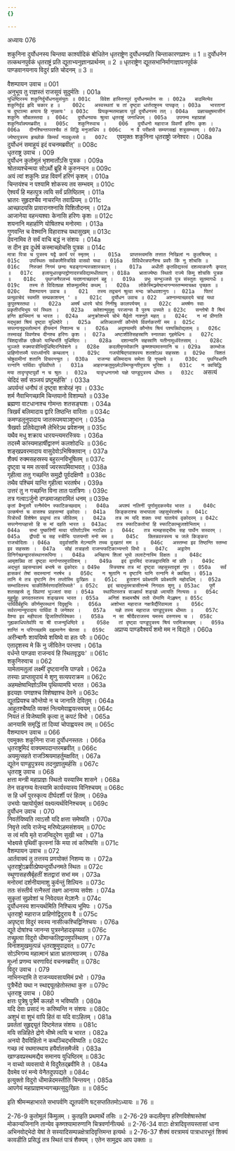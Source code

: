 ```yaml
---
{}

---
```



अध्यायः 076

शकुनिना दुर्योधनस्य चिन्तया कार्श्यादिकं बोधितेन धृतराष्ट्रेण दुर्योधनम्प्रति चिन्ताकारणप्रश्नः ॥ 1 ॥ दुर्योधनेन तत्कथनपुर्वकं धृतराष्ट्रं प्रति द्यूताभ्यनुज्ञानप्रार्थनम् ॥ 2 ॥ धृतराष्ट्रेण द्यूतसभानिर्माणाज्ञापनपूर्वकं पाण्डवानयनाय विदुरं प्रति चोदनम् ॥ 3 ॥

वैशम्पायन उवाच ॥	001  
अनुभूय तु राज्ञस्तं राजसूयं सुदुर्मतिः ।	001a  
`युधिष्ठिरस्य शकुनिर्दुर्योधनसुसंयुतः ॥	001c  
विवेश हास्तिनपुरं दुर्योधनमतेन सः ।	002a  
बाढमित्येव शकुनिर्दृढं हृदि चकार ह ॥	002c  
अस्वस्थतां च तां दृष्ट्वा धार्तराष्ट्रस्य पापकृत् ।	003a  
भारतानां च दुष्टात्मा क्षयाय हि नृपक्षयः' ॥	003c  
प्रियकृन्मतमाज्ञाय पूर्वं दुर्योधनस्य तत् ।	004a  
प्रज्ञाचक्षुषमासीनं शकुनिः सौबलस्तदा ॥	004c  
दुर्योधनवचः श्रुत्वा धृतराष्ट्रं जनाधिपम् ।	005a  
उपगम्य महाप्राज्ञं शकुनिर्वाक्यमब्रवीत् ॥	005c  
शकुनिरुवाच ।	006  
दुर्योधनो महाराज विवर्णो हरिणः कृशः ।	006a  
दीनश्चिन्तापरश्चैव तं विद्धि मनुजाधिप ॥	006c  
न वै परीक्षसे सम्यगसह्यं शत्रुसम्भवम् ।	007a  
ज्येष्ठपुत्रस्य हृच्छोकं किमर्थं नावबुध्यसे ॥	007c  
`एवमुक्तः शकुनिना धृतराष्ट्रो जनेश्वरः ।	008a  
दुर्योधनं समाहूयं इदं वचनमब्रवीत्' ॥	008c  
धृतराष्ट्र उवाच ।	009  
दुर्योधन कुतोमूलं भृशमार्तोऽसि पुत्रक ।	009a  
श्रोतव्यश्चेन्मया सोऽर्थो ब्रूहि मे कुरुनन्दन ॥	009c  
अयं त्वां शकुनिः प्राह विवर्णं हरिणं कृशम् ।	010a  
चिन्तयंश्च न पश्यामि शोकस्य तव सम्भवम् ॥	010c  
ऐश्वर्यं हि महत्पुत्र त्वयि सर्वं प्रतिष्ठितम् ।	011a  
भ्रातरः सुहृदश्चैव नाचरन्ति तवाप्रियम् ॥	011c  
आच्छादयसि प्रावारानश्नासि पिशितौदनम् ।	012a  
आजानेया वहन्त्यश्वाः केनासि हरिणः कृशः ॥	012c  
शयनानि महार्हाणि योषितश्च मनोरमाः ।	013a  
गुणवन्ति च वेश्मानि विहाराश्च यथासुखम् ॥	013c  
देवनामिव ते सर्वं वाचि बद्धं न संशयः ।	014a  
स दीन इव दुर्धर्ष कस्माच्छोचसि पुत्रक ॥	014c  
`मात्रा पित्रा च पुत्रस्य यद्वै कार्यं परं स्मृतम् ।	015a  
प्राप्तस्त्वमसि तत्तात निखिलां नः कुलश्रियम् ॥	015c  
उपस्थितः सर्वकामैस्त्रिदिवे वासवो यथा ।	016a  
विविधैरन्नपानैश्च प्रवरैः किं नु शोचसि ॥	016c  
निरुक्तं निगमं छन्दः षडङ्गान्यस्त्रशास्त्रवान् ।	017a  
अधीती कृतविद्यस्त्वं दशव्याकरणैः कृपात् ॥	017c  
हलायुधात्कृपाद्द्रोणादस्त्रविद्यामधीतवान् ।	018a  
भ्राताज्येष्ठः स्थितो राज्ये किमु शोचसि पुत्रक ॥	018c  
पृथग्जनैरलभ्यं यदशनाच्छादनं बहु ।	019a  
प्रभुः सन्भुञ्जसे पुत्र संस्तुतः सूतमागधैः ॥	019c  
तस्य ते विदितप्रज्ञ शोकमूलमिदं कथम् ।	020a  
लोकेस्मिञ्ज्येष्ठभागन्यस्तन्ममाचक्ष्व पृच्छतः ॥	020c  
वैशम्पायन उवाच ॥	021  
तस्य तद्वचनं श्रुत्वा मन्दः क्रोधवशानुगः ।	021a  
पितरं प्रत्युवाचेदं स्वमतिं सम्प्रकाशयन् ' ॥	021c  
दुर्योधन उवाच ॥	022  
अश्नाम्याच्छादये चाहं यथा कुपुरुषस्तथा ।	022a  
अमर्षं धारये चोग्रं निनीषुः कालपर्ययम् ॥	022c  
अमर्षणः स्वाः प्रकृतीरभिभूय परं स्थितः ।	023a  
क्लेशान्मुमुक्षुः परजान्स वै पुरुष उच्यते ॥	023c  
सन्तोषो वै श्रियं हन्ति ह्यभिमानं च भारत ।	024a  
अनुक्रोशभये चोभे यैर्वृतो नाश्नुते महत् ॥	024c  
न मां प्रीणाति मद्भुक्तं श्रियं दृष्ट्वा युधिष्ठेरे ।	025a  
अतिज्वलन्तीं कौन्तेये विवर्णकरणीं मम ॥	025c  
सपत्नानृद्व्यतोत्मानं हीयमानं निशाम्य च ।	026a  
अदृश्यामपि कौन्तेय श्रियं पश्यन्निवोद्यताम् ॥	026c  
तस्मादहं विवर्णश्च दीनश्च हरिणः कृशः ।	027a  
अष्टाशीतिसहस्राणि स्नातका गृहमेधिनः ॥	027c  
त्रिंशद्दासीक एकैको यान्बिभर्ति युधिष्ठिरः ।	028a  
दशान्यानि सहस्राणि यतीनामूर्ध्वरेतसाम् ।	028c  
भुञ्जते रुक्मपात्रीभिर्युधिष्ठिरनिवेशने ॥	028e  
कदलीमृगमोकानि कृष्णश्यामारुणानि च ।	029a  
काम्भोजः प्राहिणोत्तस्मै परार्ध्यानपि कम्बलान् ।	029c  
गजयोषिद्गवाश्वस्य शतशोऽथ सहस्रशः ॥	029e  
त्रिशतं चोष्ट्रवामीनां शतानि विचरन्त्युत ।	030a  
राजन्या बलिमादाय समेता हि नृपक्षये ॥	030c  
पृथग्विधानि रत्नानि पार्थिवाः पृथिवीपते ।	031a  
आहरन्क्रतुमुख्येऽस्मिन्कुन्तीपुत्राय भूरिशः ॥	031c  
न क्वचिद्धि मया तादृग्दृष्टपूर्वो न च श्रुतः ।	032a  
यादृग्धनागमो यज्ञे पाण्डुपुत्रस्य धीमतः ॥	032c  
`असत्यं चेदिदं सर्वं सञ्जयं प्रष्टुमर्हसि' ।	033a  
अपर्यन्तं धनौघं तं दृष्ट्वा शत्रोरहं नृप ।	033c  
शर्म नैवाभिगच्छामि चिन्तयानो विशाम्पते ॥	033e  
ब्रह्मणा वाटधानाश्च गोमन्तः शतसङ्घशः ।	034a  
त्रिखर्वं बलिमादाय द्वारि तिष्ठन्ति वारिताः ॥	034c  
कमण्डलूनुपादाय जातरूपमयाञ्शुभान् ।	035a  
त्रैखर्वाः प्रतिवेद्यास्मै लेभिरेऽथ प्रवेशनम् ॥	035c  
यथैव मधु शक्राय धारयन्त्यमरस्त्रियः ।	036a  
तदस्मै कांस्यमाहार्षीद्वारुणं कलशोदधिः ॥	036c  
शङ्खप्रवरमादाय वासुदेवोऽभिषिक्तवान् ।	037a  
शैक्यं रुक्मसहस्रस्य बहुरत्नविभूषितम् ॥	037c  
दृष्ट्वा च मम तत्सर्वं ज्वररूपमिवाभवत् ।	038a  
गृहीत्वा तत्तु गच्छन्ति समुद्रौ पूर्वदक्षिणौ ॥	038c  
तथैव पश्चिमं यान्ति गृहीत्वा भरतर्षभ ।	039a  
उत्तरं तु न गच्छन्ति विना तात पतत्रिणः ।	039c  
तत्र गत्वाऽर्जुनो दण्डमाजहारामितं धनम् ॥	039e  
`कृतां बैन्दुसरै रत्नैर्मयेन स्फाटिकच्छदाम् ।	040a  
अपश्यं नलिनीं पूर्णामुदकस्येव भारत ॥	040c  
उत्कर्षन्तं च वासश्च प्राहसन्मां वृकोदरः ।	041a  
किङ्कराश्च सभापाला जहसुर्भरतर्षभ ॥	041c  
पित्रोरर्थे विशेषेण प्रावृण्वं तत्र जीवितम् ।	042a  
तत्र त्म यदि शक्तः स्यां घातयेयं वृकोदरम् ॥	042c  
सपत्नेनापहासो हि स मां दहति भारत ॥	043ac  
तत्र स्फाटिकतोयां हि स्फाटिकाम्बुजशोभिताम् ।	044a  
सभां पुष्करिणीं मत्वा पतितोऽस्मि नराधिप ॥	044c  
तत्र मामहसद्भीमः सह पार्थेन सस्वरम् ।	045a  
द्रौपदी च सह स्त्रीभिः पातयन्ती मनो मम ॥	045c  
क्लिन्नवस्त्रस्य च जले किङ्करा राजचोदिताः ।	046a  
ददुर्वासांसि मेऽन्यानि तच्च दुःखतरं मम ॥	046c  
अस्तम्भा इव तिष्ठन्ति स्तम्भा इव सहस्रशः ।	047a  
सोहं तत्राहतो राजन्स्फटिकाभ्यन्तरे विभो ॥	047c  
अद्वारेण विनिर्गच्छन्द्वारसंस्थानरूपिणा ।	048a  
अभिहत्य शिलां भूयो ललाटेनास्मि विक्षतः ॥	048c  
आमृशन्निव तां दृष्ट्वा मार्गान्तरमुपाविशम् ।	049a  
इदं द्वारमिदं राजन्नद्वारमिति मां प्रति ।	049c  
अद्भुतं प्रहसन्वाक्यं बभाषे स वृकोदरः ॥	049e  
स्त्रियश्च तत्र मां दृष्ट्वा जहसुस्तादृशं नृप ।	050a  
सर्वं हासकरं तेषां सदस्यानां नरर्षभ ॥	050c  
न श्रुतानि न दृष्टानि यानि रत्नानि मे क्वचित् ।	051a  
तानि मे तत्र दृष्टानि तेन तप्तोस्मि दुःखितः ॥	051c  
हुताशनं प्रवेक्ष्यामि प्रवेक्ष्यामि महोदधिम् ।	052a  
सम्भावितस्य चाकीर्तिर्मरणादतिरिच्यते' ॥	052c  
इदं चाद्भुतमत्रासीत्तन्मे निगदतः शृणु ॥	053ac  
पूर्णे शतसहस्रे तु विप्राणां भुञ्जतां सदा ।	054a  
स्थापितस्तत्र सञ्ज्ञार्थं शङ्खो ध्मायति नित्यसः ॥	054c  
मुहुर्मुहुः प्रणदतस्तस्य शङ्खस्य भारत ।	055a  
अनिशं शब्दमश्रौषं ततो रोमाणि मेऽहृषन् ॥	055c  
पार्थिवैर्बहुभिः कीर्णमुपस्थानं दिदृक्षुभिः ।	056a  
अशोभत महाराज नक्षत्रैर्द्यैरिवामला ॥	056c  
सर्वरत्नान्युपादाय पार्थिवा वै जनेश्वर ।	057a  
यज्ञे तस्य महाराज पाण्डुपुत्रस्य धीमतः ॥	057c  
वैश्या इव महीपाला द्विजातिपरिवेषकाः ।	058a  
न सा श्रीर्देवराजस्य यमस्य वरुणस्य च ।	058c  
गुह्यकाधिपतेर्वापि या श्री राजन्युधिष्ठिरे ॥	058e  
तां दृष्ट्वा पाण्डुपुत्रस्य श्रियं परमिक्रामहम् ।	059a  
शान्तिं न परिगच्छामि दह्यमानेन चेतसा ॥	059c  
`अप्राप्य पाण्डवैश्वर्यं शमो मम न विद्यते ।	060a  
अरीन्बाणैः शाययिष्ये शयिष्ये वा हतः परैः ॥	060c  
एतादृशस्य मे किं नु जीवितेन परन्तप ।	061a  
वर्धन्ते पाण्डवा राजन्वयं हि स्थितवृद्धयः' ॥	061c  
शकुनिरुवाच ॥	062  
यामेतामतुलां लक्ष्मीं दृष्टवानसि पाण्डवे ।	062a  
तस्याः प्राप्तावुपायं मे शृणु सत्यपराक्रम ॥	062c  
अहमक्षेष्वभिज्ञोऽस्मि पृथिव्यामपि भारत ।	063a  
हृदयज्ञः पणज्ञश्च विशेषज्ञश्च देवने ॥	063c  
द्यूतप्रियश्च कौन्तेयो न च जानाति देवितुम् ।	064a  
आहूतश्चैष्यति व्यक्तं नित्यमेवाह्वयत्स्वयम् ॥	064c  
नियतं तं विजेष्यामि कृत्वा तु कपटं विभो ।	065a  
आनयामि समृद्धिं तां दिव्यां चोपाह्वयस्व तम् ॥	065c  
वैशम्पायन उवाच ॥	066  
एवमुक्तः शकुनिना राजा दुर्योधनस्ततः ।	066a  
धृतराष्ट्रमिदं वाक्यमपदान्तरमब्रवीत् ॥	066c  
अयमुत्सहते राजञ्श्रियमाहर्तुमक्षवित् ।	067a  
द्यूतेन पाण्डुपुत्रस्य तदनुज्ञातुमर्हसि ॥	067c  
धृतराष्ट्र उवाच ॥	068  
क्षत्ता मन्त्री महाप्राज्ञः स्थितो यस्यास्मि शासने ।	068a  
तेन सङ्गम्य वेत्स्यामि कार्यस्यास्य विनिश्चयम् ॥	068c  
स हि धर्मं पुरस्कृत्य दीर्घदर्शी परं हितम् ।	069a  
उभयोः पक्षयोर्युक्तं वक्ष्यत्यर्थविनिश्चयम् ॥	069c  
दुर्योधन उवाच ।	070  
निवर्तयिष्यति त्वाऽसौ यदि क्षत्ता समेष्यति ।	070a  
निवृत्ते त्वयि राजेन्द्र मरिष्येऽहमसंशयम् ॥	070c  
स त्वं मयि मृते राजन्विदुरेण सुखी भव ।	071a  
भोक्ष्यसे पृथिवीं कृत्स्नां किं मया त्वं करिष्यसि ॥	071c  
वैशम्पायन उवाच ॥	072  
आर्तवाक्यं तु तत्तस्य प्रणयोक्तं निशम्य सः ।	072a  
धृतराष्ट्रोऽब्रवीत्प्रेष्यन्दुर्योधनमते स्थितः ॥	072c  
स्थूणासहस्रैर्बृहतीं शतद्वारां सभां मम ।	073a  
मनोरमां दर्शनीयामाशु कुर्वन्तुं शिल्पिनः ॥	073c  
ततः संस्तीर्य रत्नैस्तां तक्ष्ण आनाय्य सर्वशः ।	074a  
सुकृतां सुप्रवेशां च निवेदयत मेऽशनैः ॥	074c  
दूर्योधनस्य शान्त्यर्थमिति निश्चित्य भूमिपः ।	075a  
धृतराष्ट्रो महाराज प्राहिणोद्विदुराय वै ॥	075c  
अपृष्ट्वा विदुरं स्वस्य नासीत्कश्चिद्विनिश्चयः ।	076a  
द्यूते दोषांश्च जानन्स पुत्रस्नेहादकृष्यत ॥	076c  
तच्छ्रुत्वा विदुरो धीमान्कलिद्वारमुपस्थितम् ।	077a  
विनाशमुखमुत्पन्नं धृतराष्ट्रमुपाद्रवत् ॥	077c  
सोऽभिगम्य महात्मानं भ्राता भ्रातरमग्रजम् ।	078a  
मूर्ध्ना प्रणम्य चरणाविदं वचनमब्रवीत् ॥	078c  
विदुर उवाच ।	079  
नाभिनन्दामि ते राजन्व्यवसायमिमं प्रभो ।	079a  
पुत्रैर्भेदो यथा न स्थाद्द्यूतहेतोस्तथा कुरु ॥	079c  
धृतराष्ट्र उवाच ।	080  
क्षत्तः पुत्रेषु पुत्रैर्मे कलहो न भविष्यति ।	080a  
यदि देवाः प्रसादं नः करिष्यन्ति न संशयः ॥	080c  
अशुभं वा शुभं वापि हितं वा यदि वाऽहितम् ।	081a  
प्रवर्ततां सुहृद्द्यूतं दिष्टमेतन्न संशयः ॥	081c  
मयि सन्निहिते द्रोणे भीष्मे त्वयि च भारत ।	082a  
अनयो दैवविहितो न कथञ्चिद्भविष्यति ॥	082c  
गच्छ त्वं रथमास्थाय हयैर्वातसमैर्जवे ।	083a  
खाण्डवप्रस्थमद्यैव समानय युधिष्ठिरम् ॥	083c  
न वाच्यो व्यवसायो मे विदुरैतद्ब्रवीमि ते ।	084a  
दैवमेव परं मन्ये येनैतदुपपद्यते ॥	084c  
इत्युक्तो विदुरो धीमान्नेदमस्तीति चिन्तयन् ।	085a  
आपगेयं महाप्राज्ञमभ्यगच्छत्सुदुःखितः ॥ ॥	085c  

इति श्रीमन्महाभारते सभापर्वणि द्यूतपर्वणि षट्सप्ततितमोऽध्यायः ॥ 76 ॥

2-76-9 कुतोमूलं किंमुलम् । कुतइति प्रथमार्थे तसिः ॥ 2-76-29 कदलीमृगा हरिणविशेषास्तेषां मोकान्यजिनानि तान्येव कृष्णश्यामारुणानि चित्रवर्णानीत्यर्थः ॥ 2-76-34 वाटाः क्षेत्रादिवृत्तयस्तासां धाना अभिनवोद्भेदो येषां ते सस्यादिसम्पन्नक्षेत्रादिवृत्तिमन्त इत्यर्थः ॥ 2-76-37 शैक्यं वरत्रामयं पात्राधारभूतं शिक्यं कावडीति प्रसिद्धं तत्र स्थितं पात्रं शैक्यम् । एतेन सामुद्र्य आप उक्ताः ॥